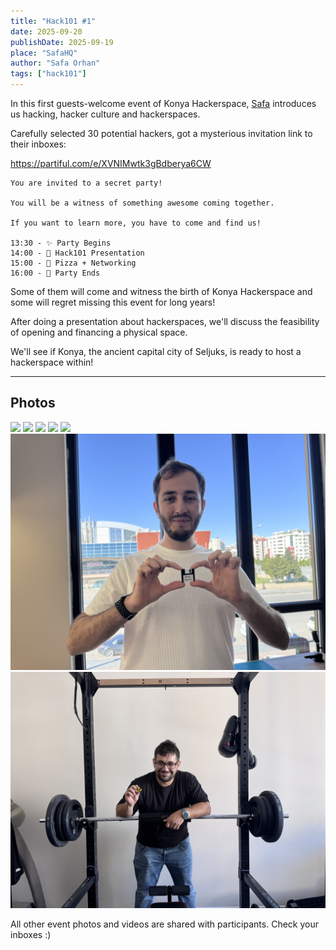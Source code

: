```yaml
---
title: "Hack101 #1"
date: 2025-09-20
publishDate: 2025-09-19
place: "SafaHQ"
author: "Safa Orhan"
tags: ["hack101"]
---
```

In this first guests-welcome event of Konya Hackerspace, [Safa](https://x.com/safaorhantr) introduces us hacking, hacker culture and hackerspaces.

<!--more-->

Carefully selected 30 potential hackers, got a mysterious invitation link to their inboxes:

https://partiful.com/e/XVNIMwtk3gBdberya6CW

```
You are invited to a secret party!

You will be a witness of something awesome coming together.

If you want to learn more, you have to come and find us!

13:30 - ✨ Party Begins
14:00 - 👾 Hack101 Presentation
15:00 - 🍕 Pizza + Networking
16:00 - 🚪 Party Ends
```

Some of them will come and witness the birth of Konya Hackerspace and some will regret missing this event for long years!

After doing a presentation about hackerspaces, we'll discuss the feasibility of opening and financing a physical space.

We'll see if Konya, the ancient capital city of Seljuks, is ready to host a hackerspace within!

---

## Photos

![](1.png)
![](2.png)
![](3.png)
![](4.png)
![](5.png)
![](6.jpg)
![](7.jpg)

All other event photos and videos are shared with participants. Check your inboxes :)
